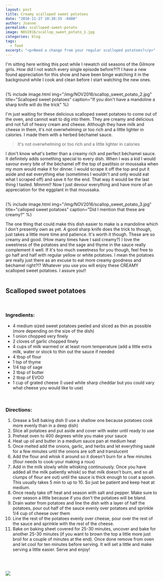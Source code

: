 ```yaml
---
layout: post
title: Creamy scalloped sweet potatoes
date: "2016-11-27 10:30:35 -0400"
author: Joanne
permalink: scalloped-sweet-potato
image: NOV2016/scallop_sweet_potato_1.jpg
categories: blog
tags:
  - food
excerpt: "<p>Need a change from your regular scalloped potatoes?</p>"
---
```


I'm sitting here writing this post while I rewatch old seasons of the Gilmore girls. How did I not watch every single episode before?!?! I have a new found appreciation for this show and have been binge watching it in the background while I cook and clean before I start watching the new ones.
<br><br>

{% include image.html
            img="/img/NOV2016/scallop_sweet_potato_2.jpg"
            title="Scalloped sweet potatoes"
            caption="If you don't have a mandoline a sharp knife will do the trick" %}

I'm just waiting for these delicious scalloped sweet potatoes to come out of the oven, and cannot wait to dig into them.  They are creamy and delicious and not full of heavy cream and cheese.  Although they have milk and cheese in them,  it's not overwhelming or too rich and a little lighter in calories. I made them with a herbed béchamel sauce.
<br>

> It's not overwhelming or too rich and a little lighter in calories

I don't know what's better than a creamy rich and perfect béchamel sauce.  It definitely adds something special to every dish. When I was a kid I would savour every bite of the béchamel off the top of pastitsio or moussaka when my mom would make it for dinner. I would scrape it off the top and put it aside and eat everything else (sometimes I wouldn't and only would eat what I scraped off) and save it for the end. That way it would be the last thing I tasted.  Mmmm!! Now I just devour everything and have more of an appreciation for the eggplant in that moussaka.  
<br>

{% include image.html
            img="/img/NOV2016/scallop_sweet_potato_3.jpg"
            title="calloped sweet potatoes"
            caption="Did I mention that these are creamy?" %}

The one thing that could make this dish easier to make is a mandoline which I don't presently own as yet.  A good sharp knife does the trick to though, just takes a little more time and patience.  It's worth it though.  These are so creamy and good. (How many times have I said creamy?)  I love the sweetness of the potatoes and the sage and thyme in the sauce really complement it well.  If it's too much sweetness for you though, feel free to go half and half with regular yellow or white potatoes.   I mean the potatoes are really just there as an excuse to eat more creamy goodness and béchamel right?!?
Whatever you use you will enjoy these CREAMY scalloped sweet potatoes.  I assure you!!
<br><br>

## Scalloped sweet potatoes
<br>

### Ingredients:

* 4 medium sized sweet potatoes peeled and sliced as thin as possible (more depending on the size of the dish)
* 1 onion chopped very finely
* 2 cloves of garlic chopped finely
* 4 cups of milk warmed or at least room temperature (add a little extra milk, water or stock to thin out the sauce if needed
* 4 tbsp of flour
* 1 tsp of thyme
* 1/4 tsp of sage
* 2 tbsp of butter
* 2 tbsp of EVOO
* 1 cup of grated cheese (I used white sharp cheddar but you could vary what cheese you would like to use)
<br>


### Directions:

1. Grease a 5x8 baking dish (I use a shallow one because potatoes cook more evenly than in a deep dish)
1. Slice all potatoes and put aside and cover with water until ready to use
1. Preheat oven to 400 degrees while you make your sauce
1. Heat up oil and butter in a medium sauce pan at medium heat
1. Once melted add the onions, garlic, and herbs and let everything sauté for a few minutes until the onions are soft and translucent
1. Add the flour and whisk it around so it doesn't burn for a few minutes (flour needs to cook-your making a roux)
1. Add in the milk slowly while whisking continuously. Once you have added all the milk patiently whisk( so that milk doesn't burn, and so all clumps of flour are out) until the sauce is thick enough to coat a spoon. This usually takes 5 min to up to 10.  So just be patient and keep heat at medium.  
1. Once ready take off heat and season with salt and pepper.  Make sure to over season a little  because if you don't the potatoes will be bland.  
1. Drain water from potatoes and line the dish with a layer of half the potatoes, pour out half of the sauce evenly over potatoes and sprinkle 1/4 cup of cheese over them
1. Line the rest of the potatoes evenly over cheese, pour over the rest of the sauce and sprinkle with the rest of the cheese.  
1. Bake on baking sheet covered for 25-30 minutes, uncover and bake for another 25-30 minutes (if you want to brown the top a little more just broil for a couple of minutes at the end). Once done remove from oven and let cool for ten minutes before serving.  It will set a little and make serving a little easier. Serve and enjoy!
<br>
<br>

<p class="apple__news__logo"><a href="https://apple.news/TKVtoVhGUQSuiufA4bqI-gg"><img src="{{ basesite.url }}/img/apple_news.svg" /></a></p>
